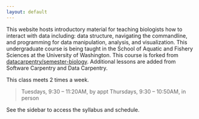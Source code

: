 ```yaml
---
layout: default
---
```


This website hosts introductory material for teaching biologists how to
interact with data including: data structure, navigating the commandline, and programming for data manipulation, analysis, and visualization. This undergraduate course is being taught in the School of Aquatic and Fishery Sciences at the University of Washington. This course is forked from [datacarpentry/semester-biology](https://github.com/datacarpentry/semester-biology).
Additional lessons are added from Software Carpentry and Data Carpentry.

This class meets 2 times a week.
>Tuesdays, 9:30 – 11:20AM, by appt
>Thursdays, 9:30 – 10:50AM, in person

See the sidebar to access the syllabus and schedule.
